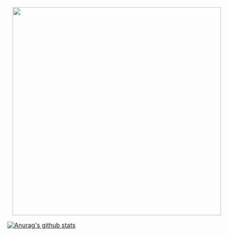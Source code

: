 <div id="header" align="center">
  <img src="https://media.giphy.com/media/9CffOPMLx0Hf2/giphy.gif" width="480"/>
</div>

[![Anurag's github stats](https://github-readme-stats.vercel.app/api?username=eugenkoks)](https://github.com/anuraghazra/github-readme-stats)
